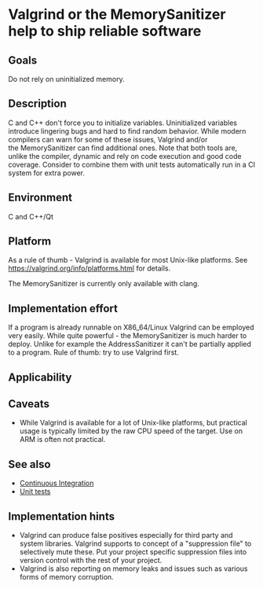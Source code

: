 # Valgrind or the MemorySanitizer help to ship reliable software

## Goals

Do not rely on uninitialized memory.

## Description

C and C++ don't force you to initialize variables. Uninitialized variables introduce lingering bugs and hard to find random behavior. While modern compilers can warn for some of these issues, Valgrind and/or the MemorySanitizer can find additional ones. Note that both tools are, unlike the compiler, dynamic and rely on code execution and good code coverage. Consider to combine them with unit tests automatically run in a CI system for extra power.

## Environment

C and C++/Qt

## Platform

As a rule of thumb - Valgrind is available for most Unix-like platforms. See https://valgrind.org/info/platforms.html for details.

The MemorySanitizer is currently only available with clang.

## Implementation effort

If a program is already runnable on X86_64/Linux Valgrind can be employed very easily.
While quite powerful - the MemorySanitizer is much harder to deploy. Unlike for example the AddressSanitizer it can't be partially applied to a program.
Rule of thumb: try to use Valgrind first.

## Applicability

## Caveats

* While Valgrind is available for a lot of Unix-like platforms, but practical usage is typically limited by the raw CPU speed of the target. Use on ARM is often not practical.

## See also

* [Continuous Integration](https://toolbox.basyskom.com/3)
* [Unit tests](https://toolbox.basyskom.com/12)

## Implementation hints

* Valgrind can produce false positives especially for third party and system libraries. Valgrind supports to concept of a "suppression file" to selectively mute these. Put your project specific suppression files into version control with the rest of your project.
* Valgrind is also reporting on memory leaks and issues such as various forms of memory corruption.

